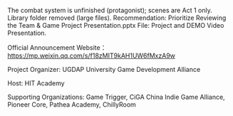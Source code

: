 The combat system is unfinished (protagonist); scenes are Act 1 only.
Library folder removed (large files).
Recommendation: Prioritize Reviewing the Team & Game Project Presentation.pptx File: Project and DEMO Video Presentation.

Official Announcement Website：https://mp.weixin.qq.com/s/f18zMIT9kAH1UW6fMxzA9w

Project Organizer: UGDAP University Game Development Alliance

Host: HIT Academy

Supporting Organizations: Game Trigger, CiGA China Indie Game Alliance, Pioneer Core, Pathea Academy, ChillyRoom
